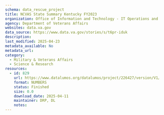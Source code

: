```yaml
---
schema: data_rescue_project 
title: NCVAS State Summary Kentucky FY2023
organization: Office of Information and Technology - IT Operations and Services (ITOPS)
agency: Department of Veterans Affairs
websites: data.va.gov
data_source: https://www.data.va.gov/stories/s/t6pr-iduk
description: 
last_modified: 2025-04-23
metadata_available: No
metadata_url: 
category:
  - Military & Veterans Affairs 
  - Science & Research 
resources:
  - id: 829
    url: https://www.datalumos.org/datalumos/project/226427/version/V1/view
    format: NUMBERS
    status: Finished
    size: 0.0
    download_date: 2025-04-11
    maintainer: DRP, DL
    notes: 
---
```

